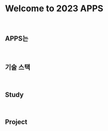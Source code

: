 # Welcome to 2023 APPS

<p align="center">
  <br>

</p>

## APPS는

<p align="justify">

</p>

<p align="center">

</p>

<br>

## 기술 스택


<br>

## Study



<br>

## Project

<p align="justify">

</p>

<br>



